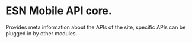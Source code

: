 # ESN Mobile API core.

Provides meta information about the APIs of the site, specific APIs can be plugged in by other modules.
